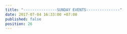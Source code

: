 ```yaml
---
title: "---------------SUNDAY EVENTS---------------"
date: 2017-07-04 16:33:00 +07:00
published: false
position: 26
---
```


